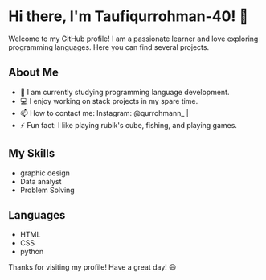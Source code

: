 # Hi there, I'm Taufiqurrohman-40! 👋

Welcome to my GitHub profile! I am a passionate learner and love exploring programming languages. Here you can find several projects.

## About Me
- 🌱 I am currently studying programming language development.
- 💻 I enjoy working on stack projects in my spare time.
- 📫 How to contact me: Instagram: @qurrohmann_ | 
- ⚡ Fun fact: I like playing rubik's cube, fishing, and playing games.

## My Skills
- graphic design
- Data analyst
- Problem Solving

## Languages
- HTML
- CSS
- python

Thanks for visiting my profile! Have a great day! 😄
